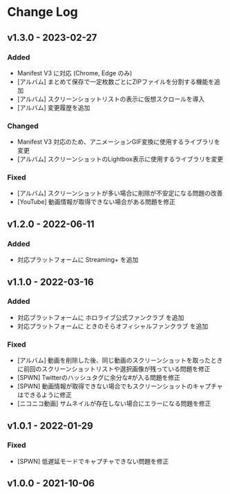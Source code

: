 # Change Log

## v1.3.0 - 2023-02-27

### Added

- Manifest V3 に対応 (Chrome, Edge のみ)
- [アルバム] まとめて保存で一定枚数ごとにZIPファイルを分割する機能を追加
- [アルバム] スクリーンショットリストの表示に仮想スクロールを導入
- [アルバム] 変更履歴を追加

### Changed

- Manifest V3 対応のため、アニメーションGIF変換に使用するライブラリを変更
- [アルバム] スクリーンショットのLightbox表示に使用するライブラリを変更

### Fixed

- [アルバム] スクリーンショットが多い場合に削除が不安定になる問題の改善
- [YouTube] 動画情報が取得できない場合がある問題を修正

## v1.2.0 - 2022-06-11

### Added

- 対応プラットフォームに Streaming+ を追加

## v1.1.0 - 2022-03-16

### Added

- 対応プラットフォームに ホロライブ公式ファンクラブ を追加
- 対応プラットフォームに ときのそらオフィシャルファンクラブ を追加

### Fixed

- [アルバム] 動画を削除した後、同じ動画のスクリーンショットを取ったときに前回のスクリーンショットリストや選択画像が残っている問題を修正
- [SPWN] Twitterのハッシュタグに余分な#が入る問題を修正
- [SPWN] 動画情報が取得できない場合でもスクリーンショットのキャプチャはできるように修正
- [ニコニコ動画] サムネイルが存在しない場合にエラーになる問題を修正

## v1.0.1 - 2022-01-29

### Fixed

- [SPWN] 低遅延モードでキャプチャできない問題を修正

## v1.0.0 - 2021-10-06

